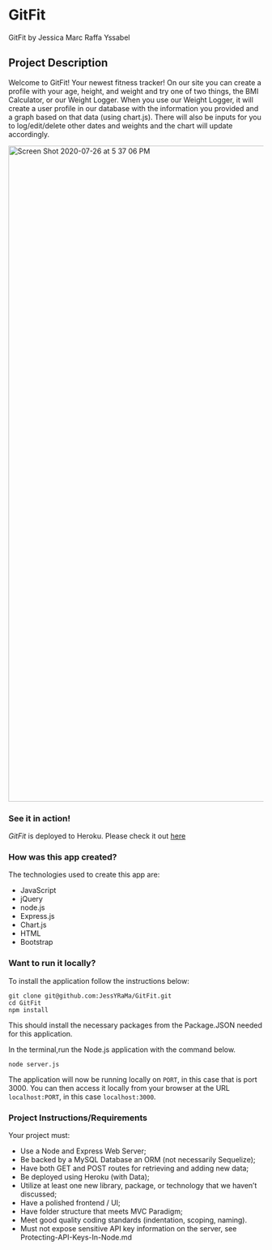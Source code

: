# GitFit
GitFit by Jessica Marc Raffa Yssabel

## Project Description
<p>Welcome to GitFit! Your newest fitness tracker! On our site you can create a profile with your age, height, and weight and try one of two things, the BMI Calculator, or our Weight Logger. When you use our Weight Logger, it will create a user profile in our database with the information you provided and a graph based on that data (using chart.js). There will also be inputs for you to log/edit/delete other dates and weights and the chart will update accordingly. </p>

<img width="1293" alt="Screen Shot 2020-07-26 at 5 37 06 PM" src="https://user-images.githubusercontent.com/61812035/89473424-a931ae80-d737-11ea-8d1a-8fbb6a0d0cb1.png">

### See it in action!
*GitFit* is deployed to Heroku. Please check it out [here](https://gitfit-jessyrama.herokuapp.com/)

### How was this app created?
The technologies used to create this app are:
- JavaScript
- jQuery
- node.js
- Express.js
- Chart.js
- HTML
- Bootstrap

### Want to run it locally?
To install the application follow the instructions below:

	git clone git@github.com:JessYRaMa/GitFit.git
	cd GitFit
	npm install
This should install the necessary packages from the Package.JSON needed for this application. 

In the terminal,run the Node.js application with the command below.

	node server.js
	
The application will now be running locally on `PORT`, in this case that is port 3000. You can then access it locally from your browser at the URL `localhost:PORT`, in this case `localhost:3000`.

### Project Instructions/Requirements
Your project must:
* Use a Node and Express Web Server;
* Be backed by a MySQL Database an ORM (not necessarily Sequelize);
* Have both GET and POST routes for retrieving and adding new data;
* Be deployed using Heroku (with Data);
* Utilize at least one new library, package, or technology that we haven’t discussed;
* Have a polished frontend / UI;
* Have folder structure that meets MVC Paradigm;
* Meet good quality coding standards (indentation, scoping, naming).
* Must not expose sensitive API key information on the server, see Protecting-API-Keys-In-Node.md
